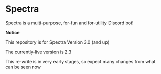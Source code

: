 # Spectra
Spectra is a multi-purpose, for-fun and for-utility Discord bot!


**Notice**

This repository is for Spectra Version 3.0 (and up)

The currently-live version is 2.3

This re-write is in very early stages, so expect many changes from what can be seen now
